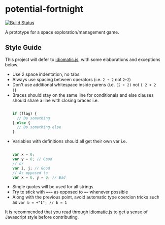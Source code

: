# potential-fortnight

[![Build Status](https://travis-ci.org/CalebJohn/potential-fortnight.svg?branch=master)](https://travis-ci.org/CalebJohn/potential-fortnight)

A prototype for a space exploration/management game.

Style Guide
-----------
This project will defer to [idiomatic.js](https://github.com/rwaldron/idiomatic.js/), with some elaborations and exceptions below.

* Use 2 space indentation, no tabs
* Always use spacing between operators (i.e. `2 + 2` not `2+2`)
* Don't use additional whitespace inside parens (i.e. `(2 + 2)` not `( 2 + 2 )`)
* Braces should stay on the same line for conditionals and else clauses should share a line with closing braces i.e.
    ```javascript
    
    if (flag) {
      // Do something
    } else {
      // Do something else
    }
    ```
* Variables with definitions should all get their own var i.e.
    ```javascript
    
    var x = 0;
    var y = 0; // Good
    // or
    var i, j; // Good
    // As opposed to
    var x = 0, y = 0; // Bad
    ```
* Single quotes will be used for all strings
* Try to stick with `===` as opposed to `==` whenever possible
* Along with the previous point, avoid automatic type coercion tricks such as `var b = +"1"; // b = 1`

It is recommended that you read through [idiomatic.js](https://github.com/rwaldron/idiomatic.js/) to get a sense of Javascript style before contributing.
